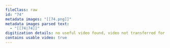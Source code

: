 ```yaml
---
fileClass: raw
id: "74"
metadata images: "[[74.png]]"
metadata images parsed text:
  - "[[74|74]]"
digitization details: no useful video found, video not transferred for parsing
contains usable video: true
---
```

